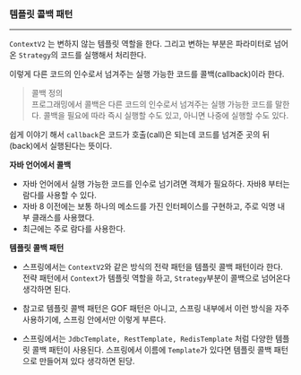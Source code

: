 ### 템플릿 콜백 패턴

----

`ContextV2` 는 변하지 않는 템플릿 역할을 한다. 그리고 변하는 부분은 파라미터로 넘어온 `Strategy`의 코드를 실행해서 처리한다.

이렇게 다른 코드의 인수로서 넘겨주는 실행 가능한 코드를 콜백(callback)이라 한다.

> 콜백 정의  
>프로그래밍에서 콜백은 다른 코드의 인수로서 넘겨주는 실행 가능한 코드를 말한다. 콜백을 필요에 따라 즉시 실행할 수도 있고, 아니면 나중에 실행할 수도 있다.

쉽게 이야기 해서 `callback`은 코드가 호출(call)은 되는데 코드를 넘겨준 곳의 뒤(back)에서 실행된다는 뜻이다.

**자바 언어에서 콜백**
 - 자바 언어에서 실행 가능한 코드를 인수로 넘기려면 객체가 필요하다. 자바8 부터는 람다를 사용할 수 있다.
 - 자바 8 이전에는 보통 하나의 메소드를 가진 인터페이스를 구현하고, 주로 익명 내부 클래스를 사용했다.
 - 최근에는 주로 람다를 사용한다.

**템플릿 콜백 패턴**

- 스프링에서는 `ContextV2`와 같은 방식의 전략 패턴을 템플릿 콜백 패턴이라 한다. 전략 패턴에서 `Context`가 템플릿 역할을 하고, `Strategy`부분이 콜백으로 넘어온다 생각하면 된다.  
- 참고로 템플릿 콜백 패턴은 GOF 패턴은 아니고, 스프링 내부에서 이런 방식을 자주 사용하기에, 스프링 안에서만 이렇게 부른다.  

- 스프링에서는 `JdbcTemplate, RestTemplate, RedisTemplate` 처럼 다양한 템플릿 콜백 패턴이 사용된다.  스프링에서 이름에 `Template`가 있다면 템플릿 콜백 패턴으로 만들어져 있다 생각하면 된당.